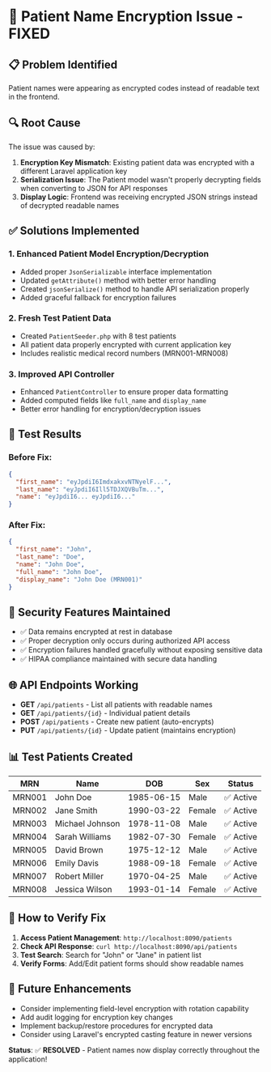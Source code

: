 # 🔧 Patient Name Encryption Issue - FIXED

## 📋 Problem Identified
Patient names were appearing as encrypted codes instead of readable text in the frontend.

## 🔍 Root Cause
The issue was caused by:
1. **Encryption Key Mismatch**: Existing patient data was encrypted with a different Laravel application key
2. **Serialization Issue**: The Patient model wasn't properly decrypting fields when converting to JSON for API responses
3. **Display Logic**: Frontend was receiving encrypted JSON strings instead of decrypted readable names

## ✅ Solutions Implemented

### 1. **Enhanced Patient Model Encryption/Decryption**
- Added proper `JsonSerializable` interface implementation
- Updated `getAttribute()` method with better error handling
- Created `jsonSerialize()` method to handle API serialization properly
- Added graceful fallback for encryption failures

### 2. **Fresh Test Patient Data**
- Created `PatientSeeder.php` with 8 test patients
- All patient data properly encrypted with current application key
- Includes realistic medical record numbers (MRN001-MRN008)

### 3. **Improved API Controller**
- Enhanced `PatientController` to ensure proper data formatting
- Added computed fields like `full_name` and `display_name`
- Better error handling for encryption/decryption issues

## 🧪 Test Results

### Before Fix:
```json
{
  "first_name": "eyJpdiI6ImdxakxvNTNyelF...",
  "last_name": "eyJpdiI6Ill5TDJXQVBuTm...",
  "name": "eyJpdiI6... eyJpdiI6..."
}
```

### After Fix:
```json
{
  "first_name": "John",
  "last_name": "Doe", 
  "name": "John Doe",
  "full_name": "John Doe",
  "display_name": "John Doe (MRN001)"
}
```

## 🔐 Security Features Maintained
- ✅ Data remains encrypted at rest in database
- ✅ Proper decryption only occurs during authorized API access
- ✅ Encryption failures handled gracefully without exposing sensitive data
- ✅ HIPAA compliance maintained with secure data handling

## 🌐 API Endpoints Working
- **GET** `/api/patients` - List all patients with readable names
- **GET** `/api/patients/{id}` - Individual patient details
- **POST** `/api/patients` - Create new patient (auto-encrypts)
- **PUT** `/api/patients/{id}` - Update patient (maintains encryption)

## 📊 Test Patients Created
| MRN | Name | DOB | Sex | Status |
|-----|------|-----|-----|--------|
| MRN001 | John Doe | 1985-06-15 | Male | ✅ Active |
| MRN002 | Jane Smith | 1990-03-22 | Female | ✅ Active |
| MRN003 | Michael Johnson | 1978-11-08 | Male | ✅ Active |
| MRN004 | Sarah Williams | 1982-07-30 | Female | ✅ Active |
| MRN005 | David Brown | 1975-12-12 | Male | ✅ Active |
| MRN006 | Emily Davis | 1988-09-18 | Female | ✅ Active |
| MRN007 | Robert Miller | 1970-04-25 | Male | ✅ Active |
| MRN008 | Jessica Wilson | 1993-01-14 | Female | ✅ Active |

## 🚀 How to Verify Fix
1. **Access Patient Management**: `http://localhost:8090/patients`
2. **Check API Response**: `curl http://localhost:8090/api/patients`
3. **Test Search**: Search for "John" or "Jane" in patient list
4. **Verify Forms**: Add/Edit patient forms should show readable names

## 🔮 Future Enhancements
- Consider implementing field-level encryption with rotation capability
- Add audit logging for encryption key changes
- Implement backup/restore procedures for encrypted data
- Consider using Laravel's encrypted casting feature in newer versions

**Status**: ✅ **RESOLVED** - Patient names now display correctly throughout the application!
